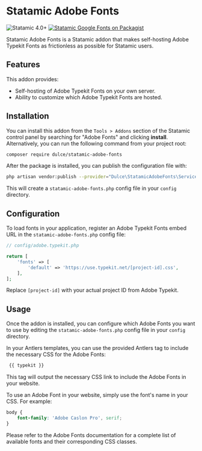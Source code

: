 # Statamic Adobe Fonts


![Statamic 4.0+](https://img.shields.io/badge/Statamic-4.0+-FF269E?style=for-the-badge&link=https://statamic.com)
[![Statamic Google Fonts on Packagist](https://img.shields.io/packagist/v/dulce/statamic-adobe-fonts?style=for-the-badge)](https://packagist.org/packages/dulce/statamic-adobe-fonts/stats)

Statamic Adobe Fonts is a Statamic addon that makes self-hosting Adobe Typekit Fonts as frictionless as possible for Statamic users. 

## Features

This addon provides:

- Self-hosting of Adobe Typekit Fonts on your own server.
- Ability to customize which Adobe Typekit Fonts are hosted.

## Installation

You can install this addon from the `Tools > Addons` section of the Statamic control panel by searching for "Adobe Fonts" and clicking **install**. Alternatively, you can run the following command from your project root:

```bash
composer require dulce/statamic-adobe-fonts
```
After the package is installed, you can publish the configuration file with:

```bash
php artisan vendor:publish --provider="Dulce\StatamicAdobeFonts\ServiceProvider"
```

This will create a `statamic-adobe-fonts.php` config file in your `config` directory.

## Configuration

To load fonts in your application, register an Adobe Typekit Fonts embed URL in the `statamic-adobe-fonts.php` config file:

```php
// config/adobe.typekit.php

return [
    'fonts' => [
        'default' => 'https://use.typekit.net/[project-id].css',
    ],
];
```
Replace `[project-id]` with your actual project ID from Adobe Typekit.

## Usage

Once the addon is installed, you can configure which Adobe Fonts you want to use by editing the `statamic-adobe-fonts.php` config file in your `config` directory.

In your Antlers templates, you can use the provided Antlers tag to include the necessary CSS for the Adobe Fonts:

```html
 {{ typekit }}
```

This tag will output the necessary CSS link to include the Adobe Fonts in your website.

To use an Adobe Font in your website, simply use the font's name in your CSS. For example:
```css
body {
    font-family: 'Adobe Caslon Pro', serif;
}
```

Please refer to the Adobe Fonts documentation for a complete list of available fonts and their corresponding CSS classes.
